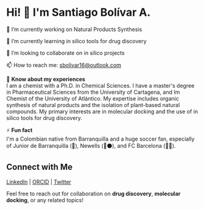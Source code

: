 # Hi! 👋 I'm Santiago Bolívar A.

🔭 I’m currently working on Natural Products Synthesis

🌱 I’m currently learning in silico tools for drug discovery

👯 I’m looking to collaborate on in silico projects

📫 How to reach me: sbolivar16@outlook.com

📄 **Know about my experiences**  
I am a chemist with a Ph.D. in Chemical Sciences. I have a master's degree in Pharmaceutical Sciences from the University of Cartagena, and Im Chemist of the University of Atlántico. My expertise includes organic synthesis of natural products and the isolation of plant-based natural compounds. My primary interests are in molecular docking and the use of in silico tools for drug discovery.

⚡ **Fun fact**  
I'm a Colombian native from Barranquilla and a huge soccer fan, especially of Junior de Barranquilla (🦈), Newells (🔴⚫️), and FC Barcelona (🔵🔴).

## Connect with Me

[LinkedIn](https://www.linkedin.com/in/santiago-bolivar-a-07b3b2143/) | [ORCID](https://orcid.org/0000-0002-3772-7604) | [Twitter](https://x.com/chago_16_)


Feel free to reach out for collaboration on **drug discovery**, **molecular docking**, or any related topics!  
<!--
**Sbolivar16/Sbolivar16** is a ✨ _special_ ✨ repository because its `README.md` (this file) appears on your GitHub profile.

Here are some ideas to get you started:

- 🔭 I’m currently working on ...
- 🌱 I’m currently learning ...
- 👯 I’m looking to collaborate on ...
- 🤔 I’m looking for help with ...
- 💬 Ask me about ...
- 📫 How to reach me: ...
- 😄 Pronouns: ...
- ⚡ Fun fact: ...
-->
